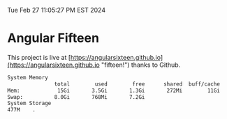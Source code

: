 Tue Feb 27 11:05:27 PM EST 2024

# Angular Fifteen


This project is live at [https://angularsixteen.github.io](https://angularsixteen.github.io "fifteen!") thanks to Github.

```bash
System Memory
               total        used        free      shared  buff/cache   available
Mem:            15Gi       3.5Gi       1.3Gi       272Mi        11Gi        11Gi
Swap:          8.0Gi       768Mi       7.2Gi
System Storage
477M	.
```
